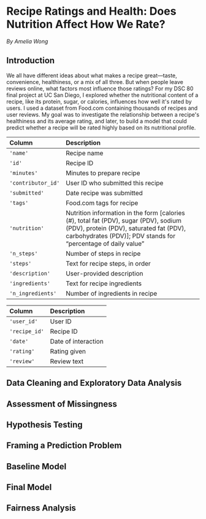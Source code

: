 # Recipe Ratings and Health: Does Nutrition Affect How We Rate?

*By Amelia Wong*

## Introduction

We all have different ideas about what makes a recipe great—taste, convenience, healthiness, or a mix of all three. But when people leave reviews online, what factors most influence those ratings? For my DSC 80 final project at UC San Diego, I explored whether the nutritional content of a recipe, like its protein, sugar, or calories, influences how well it's rated by users. I used a dataset from Food.com containing thousands of recipes and user reviews. My goal was to investigate the relationship between a recipe's healthiness and its average rating, and later, to build a model that could predict whether a recipe will be rated highly based on its nutritional profile.


| Column             | Description                                                                                                                                                                                       |
| :----------------- | :------------------------------------------------------------------------------------------------------------------------------------------------------------------------------------------------ |
| `'name'`           | Recipe name                                                                                                                                                                                       |
| `'id'`             | Recipe ID                                                                                                                                                                                         |
| `'minutes'`        | Minutes to prepare recipe                                                                                                                                                                         |
| `'contributor_id'` | User ID who submitted this recipe                                                                                                                                                                 |
| `'submitted'`      | Date recipe was submitted                                                                                                                                                                         |
| `'tags'`           | Food.com tags for recipe                                                                                                                                                                          |
| `'nutrition'`      | Nutrition information in the form [calories (#), total fat (PDV), sugar (PDV), sodium (PDV), protein (PDV), saturated fat (PDV), carbohydrates (PDV)]; PDV stands for “percentage of daily value” |
| `'n_steps'`        | Number of steps in recipe                                                                                                                                                                         |
| `'steps'`          | Text for recipe steps, in order                                                                                                                                                                   |
| `'description'`    | User-provided description                                                                                                                                                                         |
| `'ingredients'`    | Text for recipe ingredients                                                                                                                                                                       |
| `'n_ingredients'`  | Number of ingredients in recipe                                                                                                                                                                   |


| Column        | Description         |
| :------------ | :------------------ |
| `'user_id'`   | User ID             |
| `'recipe_id'` | Recipe ID           |
| `'date'`      | Date of interaction |
| `'rating'`    | Rating given        |
| `'review'`    | Review text         |

## Data Cleaning and Exploratory Data Analysis


## Assessment of Missingness


## Hypothesis Testing


## Framing a Prediction Problem


## Baseline Model


## Final Model


## Fairness Analysis

